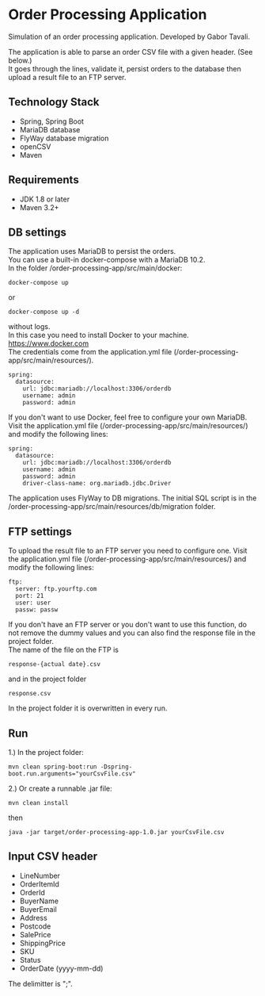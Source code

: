 # Order Processing Application
Simulation of an order processing application.
Developed by Gabor Tavali.

The application is able to parse an order CSV file with a given header. (See below.)\
It goes through the lines, validate it, persist orders to the database then upload a result file to an FTP server.

## Technology Stack
* Spring, Spring Boot
* MariaDB database
* FlyWay database migration
* openCSV
* Maven

## Requirements
* JDK 1.8 or later
* Maven 3.2+

## DB settings

The application uses MariaDB to persist the orders.\
You can use a built-in docker-compose with a MariaDB 10.2.\
In the folder /order-processing-app/src/main/docker:
```
docker-compose up
```
or
```
docker-compose up -d
```
without logs.\
In this case you need to install Docker to your machine.\
https://www.docker.com \
The credentials come from the application.yml file (/order-processing-app/src/main/resources/).

```
spring:
  datasource:
    url: jdbc:mariadb://localhost:3306/orderdb
    username: admin
    password: admin
```

If you don't want to use Docker, feel free to configure your own MariaDB.\
Visit the application.yml file (/order-processing-app/src/main/resources/) and modify the following lines:
```
spring:
  datasource:
    url: jdbc:mariadb://localhost:3306/orderdb
    username: admin
    password: admin
    driver-class-name: org.mariadb.jdbc.Driver
```
The application uses FlyWay to DB migrations. The initial SQL script is in the /order-processing-app/src/main/resources/db/migration folder.

## FTP settings
To upload the result file to an FTP server you need to configure one.
Visit the application.yml file (/order-processing-app/src/main/resources/) and modify the following lines:
```
ftp:
  server: ftp.yourftp.com
  port: 21
  user: user
  passw: passw
```
If you don't have an FTP server or you don't want to use this function, do not remove the dummy values and you can also find the response file in the project folder.\
The name of the file on the FTP is
```
response-{actual date}.csv
```
and in the project folder
```
response.csv
```
In the project folder it is overwritten in every run.

## Run
1.) In the project folder:
```
mvn clean spring-boot:run -Dspring-boot.run.arguments="yourCsvFile.csv"
```
2.) Or create a runnable .jar file:
```
mvn clean install
```
then
```
java -jar target/order-processing-app-1.0.jar yourCsvFile.csv
```

## Input CSV header

* LineNumber
* OrderItemId
* OrderId
* BuyerName
* BuyerEmail
* Address
* Postcode
* SalePrice
* ShippingPrice
* SKU
* Status
* OrderDate (yyyy-mm-dd)

The delimitter is ";".